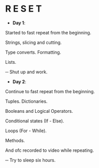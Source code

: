 # R E S E T

- **Day 1**:

Started to fast repeat from the beginning.

Strings, slicing and cutting. 

Type converts. Formatting. 

Lists. 

─ Shut up and work.

- **Day 2**:

Continue to fast repeat from the beginning. 

Tuples. Dictionaries. 

Booleans and Logical Operators. 

Conditional states (If - Else). 

Loops (For - While). 

Methods. 

And ofc recorded to video while repeating.

─ Try to sleep six hours.
